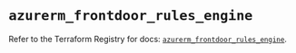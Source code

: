 # `azurerm_frontdoor_rules_engine`

Refer to the Terraform Registry for docs: [`azurerm_frontdoor_rules_engine`](https://registry.terraform.io/providers/hashicorp/azurerm/3.93.0/docs/resources/frontdoor_rules_engine).
